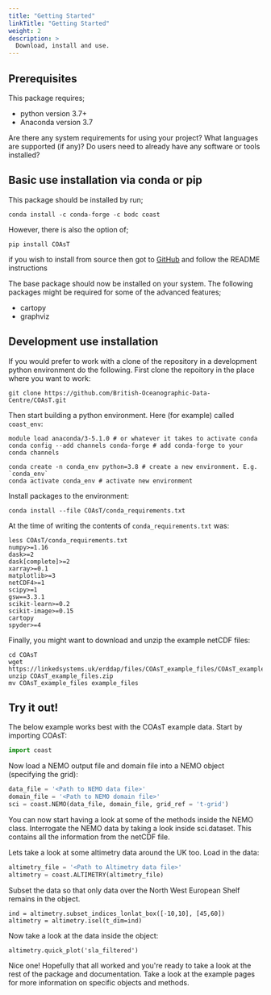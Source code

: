 ```yaml
---
title: "Getting Started"
linkTitle: "Getting Started"
weight: 2
description: >
  Download, install and use.
---
```


## Prerequisites

This package requires;
- python version 3.7+
- Anaconda version 3.7

Are there any system requirements for using your project? What languages are supported (if any)? Do users need to already have any software or tools installed?

## Basic use installation via conda or pip

This package should be installed by run;
```shell
conda install -c conda-forge -c bodc coast
```
However, there is also the option of;
```shell
pip install COAsT
```

if you wish to install from source then got to [GitHub](https://github.com/british-oceanographic-data-centre/COAsT) and follow the README instructions

The base package should now be installed on your system. The following packages might be required for some of the advanced features;

- cartopy
- graphviz

## Development use installation

If you would prefer to work with a clone of the repository in a development
python environment do the following. First clone the repoitory in the place
where you want to work:
```
git clone https://github.com/British-Oceanographic-Data-Centre/COAsT.git
```
Then start building a python environment. Here (for example) called ``coast_env``:

```
module load anaconda/3-5.1.0 # or whatever it takes to activate conda
conda config --add channels conda-forge # add conda-forge to your conda channels

conda create -n conda_env python=3.8 # create a new environment. E.g. `conda_env`
conda activate conda_env # activate new environment
```
Install packages to the environment:
```
conda install --file COAsT/conda_requirements.txt
```
At the time of writing the contents of `conda_requirements.txt` was:
```
less COAsT/conda_requirements.txt
numpy>=1.16
dask>=2
dask[complete]>=2
xarray>=0.1
matplotlib>=3
netCDF4>=1
scipy>=1
gsw==3.3.1
scikit-learn>=0.2
scikit-image>=0.15
cartopy
spyder>=4
```

Finally, you might want to download and unzip the example netCDF files:
```
cd COAsT
wget https://linkedsystems.uk/erddap/files/COAsT_example_files/COAsT_example_files.zip
unzip COAsT_example_files.zip
mv COAsT_example_files example_files
```


## Try it out!
The below example works best with the COAsT example data. Start by importing COAsT:
```python
import coast
```
Now load a NEMO output file and domain file into a NEMO object (specifying the grid):
```python
data_file = '<Path to NEMO data file>'
domain_file = '<Path to NEMO domain file>'
sci = coast.NEMO(data_file, domain_file, grid_ref = 't-grid')
```
You can now start having a look at some of the methods inside the NEMO class.
Interrogate the NEMO data by taking a look inside sci.dataset. This contains all the
information from the netCDF file.

Lets take a look at some altimetry data around the UK too. Load in the data:
```python
altimetry_file = '<Path to Altimetry data file>'
altimetry = coast.ALTIMETRY(altimetry_file)
```
Subset the data so that only data over the North West European Shelf remains in the object.
```
ind = altimetry.subset_indices_lonlat_box([-10,10], [45,60])
altimetry = altimetry.isel(t_dim=ind)
```
Now take a look at the data inside the object:
```
altimetry.quick_plot('sla_filtered')
```

Nice one! Hopefully that all worked and you're ready to take a look at the rest of the
package and documentation. Take a look at the example pages for more information on
specific objects and methods.
